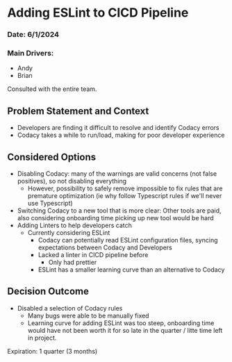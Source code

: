 # Adding ESLint to CICD Pipeline

### Date: 6/1/2024

### Main Drivers:
- Andy
- Brian

Consulted with the entire team.

## Problem Statement and Context

- Developers are finding it difficult to resolve and identify Codacy errors
- Codacy takes a while to run/load, making for poor developer experience

## Considered Options

- Disabling Codacy: many of the warnings are valid concerns (not false positives), so not disabling everything
  - However, possibility to safely remove impossible to fix rules that are premature optimization (ie why follow Typescript rules if we'll never use Typescript)
- Switching Codacy to a new tool that is more clear: Other tools are paid, also considering onboarding time picking up new tool would be hard
- Adding Linters to help developers catch
  - Currently considering ESLint
    - Codacy can potentially read ESLint configuration files, syncing expectations between Codacy and Developers
    - Lacked a linter in CICD pipeline before
      - Only had prettier
    - ESLint has a smaller learning curve than an alternative to Codacy
  

## Decision Outcome

- Disabled a selection of Codacy rules
  - Many bugs were able to be manually fixed
  - Learning curve for adding ESLint was too steep, onboarding time would have not been worth it for so late in the quarter / litte time left in project.

Expiration: 1 quarter (3 months)
